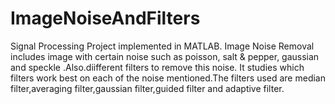 # ImageNoiseAndFilters
Signal Processing Project implemented in MATLAB. Image Noise Removal includes image with certain noise such as poisson, salt &amp; pepper, gaussian and speckle .Also.diifferent filters to remove this noise. 
It studies which filters work best on each of the noise mentioned.The filters used are median filter,averaging filter,gaussian filter,guided filter and adaptive filter.
